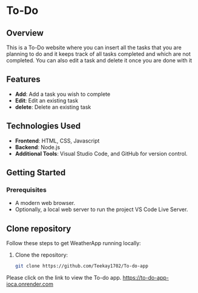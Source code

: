 # To-Do

## **Overview**
This is a To-Do website where you can insert all the tasks that you are planning to do and it keeps track of all tasks completed and which are not completed. You can also edit a task and delete it once you are done with it

## **Features**
- **Add**: Add a task you wish to complete
- **Edit**: Edit an existing task
-  **delete**: Delete an existing task
## **Technologies Used**
- **Frontend**: HTML, CSS, Javascript
- **Backend**: Node.js
- **Additional Tools**: Visual Studio Code, and GitHub for version control.

## **Getting Started**
### Prerequisites
- A modern web browser.
- Optionally, a local web server to run the project VS Code Live Server.

  
## **Clone repository**

Follow these steps to get WeatherApp running locally:

1. Clone the repository:
   ```bash
   git clone https://github.com/Teekay1702/To-do-app

Please click on the link to view the To-do app. https://to-do-app-ioca.onrender.com
